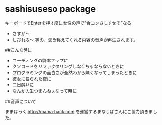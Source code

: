 # sashisuseso package

キーボードでEnterを押す度に女性の声で”合コンさしすせそ”なる

* さすが〜
* しびれる〜
等の、褒め称えてくれる内容の音声が再生されます。

##こんな時に

* コーディングの能率アップに
* クソコードをリファクタリングしなくちゃならないときに
* プログラミングの面白さが全然わから無くなってしまったときに
* 彼女に振られた夜に
* 二日酔いに
* なんか人生つまんねぇなって時に

##音声について

ままはっく
http://mama-hack.com
を運営するまなしばさんにご協力頂きました。
